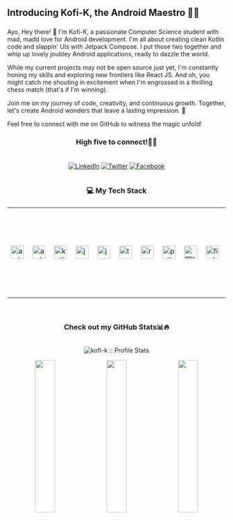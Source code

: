 <h2 align="left">Introducing Kofi-K, the Android Maestro 🎩📱</h2>

###

<p>Ayo, Hey there! 👋 I'm Kofi-K, a passionate Computer Science student with mad, madd love for Android development. I'm all about creating clean Kotlin code and slappin' UIs with Jetpack Compose. I put those two together and whip up lovely joubley Android applications, ready to dazzle the world. </p>

<p> While my current projects may not be open source just yet, I'm constantly honing my skills and exploring new frontiers like React JS. And oh, you might catch me shouting in excitement when I'm engrossed in a thrilling chess match (that's if I'm winning).</p>

<p>Join me on my journey of code, creativity, and continuous growth. Together, let's create Android wonders that leave a lasting impression. 🚀 </p>

Feel free to connect with me on GitHub to witness the magic unfold!

###


<h3 align="center">High five to connect!✋🏾</h3>

###
<div align='center' style="display: flex; flex-direction:column; flex-wrap: wrap; align-items: center;" >

[![LinkedIn](https://img.shields.io/badge/LinkedIn-%230077B5.svg?logo=linkedin&logoColor=white)](https://linkedin.com/in/linkedin.com/in/kofi-k-vincent-516778196) [![Twitter](https://img.shields.io/badge/Twitter-%231DA1F2.svg?logo=Twitter&logoColor=white)](https://twitter.com/K_O_F_I) [![Facebook](https://img.shields.io/badge/Facebook-%231877F2.svg?logo=Facebook&logoColor=white)](https://facebook.com/https://web.facebook.com/vincent.kofi.5492?_rdc=1&_rdr) 
<!-- [![StackOverflow](https://img.shields.io/badge/StackOverflow-@eneskocerr-orange?style=flat&logo=stackoverflow)](https://twitter.com/K_O_F_I) -->

</div>


###

<h3 align="center">💻 My Tech Stack</h3>

###


</div>
<div align='center'>

|                                              |                                              |
|--------------------------------------------------------|----------------------------------------------------|
| <div style="display: flex; align-items: center;"><div style="display: flex; gap: 10px;"><img src="https://cdn.jsdelivr.net/gh/devicons/devicon/icons/androidstudio/androidstudio-original.svg" height="30" alt="androidstudio logo"  /><img width="10" /><img src="https://cdn.jsdelivr.net/gh/devicons/devicon/icons/android/android-original.svg" height="30" alt="android logo"  /><img width="10" /><img src="https://cdn.jsdelivr.net/gh/devicons/devicon/icons/kotlin/kotlin-original.svg" height="30" alt="kotlin logo"  /><img width="10" /><img src="https://cdn.jsdelivr.net/gh/devicons/devicon/icons/java/java-original.svg" height="30" alt="java logo"  /><img width="10" /><img src="https://cdn.jsdelivr.net/gh/devicons/devicon/icons/javascript/javascript-original.svg" height="30" alt="javascript logo"  /><img width="10" /><img src="https://cdn.jsdelivr.net/gh/devicons/devicon/icons/typescript/typescript-original.svg" height="30" alt="typescript logo"  /><img width="10" /><img src="https://cdn.jsdelivr.net/gh/devicons/devicon/icons/react/react-original.svg" height="30" alt="react logo"  /><img width="10" /><img src="https://cdn.jsdelivr.net/gh/devicons/devicon/icons/python/python-original.svg" height="30" alt="python logo"  /><img width="10" /><img src="https://cdn.jsdelivr.net/gh/devicons/devicon/icons/mysql/mysql-original.svg" height="30" alt="mysql logo"  /><img width="10" /><img src="https://cdn.jsdelivr.net/gh/devicons/devicon/icons/firebase/firebase-plain.svg" height="30" alt="firebase logo"  /><img width="10" /><img src="https://cdn.jsdelivr.net/gh/devicons/devicon/icons/figma/figma-original.svg" height="30" alt="figma logo"  /></div></div> | <img align="right" height="200" src="https://private-user-images.githubusercontent.com/89961275/246519739-4902f902-3b46-417d-97b7-be0eaf178d0d.gif?jwt=eyJhbGciOiJIUzI1NiIsInR5cCI6IkpXVCJ9.eyJrZXkiOiJrZXkxIiwiZXhwIjoxNjg2OTQ1MDM2LCJuYmYiOjE2ODY5NDQ3MzYsInBhdGgiOiIvODk5NjEyNzUvMjQ2NTE5NzM5LTQ5MDJmOTAyLTNiNDYtNDE3ZC05N2I3LWJlMGVhZjE3OGQwZC5naWY_WC1BbXotQWxnb3JpdGhtPUFXUzQtSE1BQy1TSEEyNTYmWC1BbXotQ3JlZGVudGlhbD1BS0lBSVdOSllBWDRDU1ZFSDUzQSUyRjIwMjMwNjE2JTJGdXMtZWFzdC0xJTJGczMlMkZhd3M0X3JlcXVlc3QmWC1BbXotRGF0ZT0yMDIzMDYxNlQxOTQ1MzZaJlgtQW16LUV4cGlyZXM9MzAwJlgtQW16LVNpZ25hdHVyZT0wNjhlNGIyZjBiZjRmYWI4Y2M3NmI0MTI4NTMyZDNhYmRhNDM1NTM4MWFkMjRjZDgyNjMzZmE2OWU3YTY4NjFjJlgtQW16LVNpZ25lZEhlYWRlcnM9aG9zdCJ9.hVRO-RaXdh3mr2Hr-iiYuZr-6aLrAH7kN7gVTptFQDQ" alt="image" /> |

</div

###
<br/>

<h3 align="center">Check out my GitHub Stats📊🔥</h3>
<h2> </h2>
<p align="center">
<img src="https://visitcount.itsvg.in/api?id=kofi-k&icon=0&color=0" alt="kofi-k :: Profile Stats"></a>
</p>

<div align="center">
  <img width="30%" src="https://github-readme-stats.vercel.app/api?username=kofi-k&theme=radical&hide_border=false&include_all_commits=false&count_private=false" style="margin-right: 10px;">
  <img width="30%" src="https://github-readme-streak-stats.herokuapp.com/?user=kofi-k&theme=radical&hide_border=false" style="margin-right: 10px;">
  <img width="30%" src="https://github-readme-stats.vercel.app/api/top-langs/?username=kofi-k&theme=radical&hide_border=false&include_all_commits=false&count_private=false&layout=compact">
</div>

###
